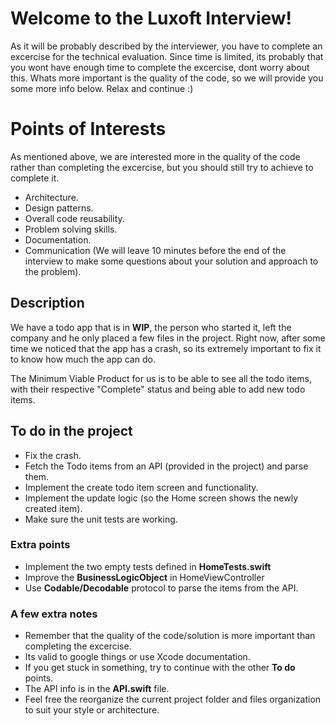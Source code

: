 # Welcome to the Luxoft Interview!

As it will be probably described by the interviewer, you have to complete an excercise for the technical evaluation. Since time is limited, its probably that you wont have enough time to complete the excercise, dont worry about this. Whats more important is the quality of the code, so we will provide you some more info below. Relax and continue :)

# Points of Interests

As mentioned above, we are interested more in the quality of the code rather than completing the excercise, but you should still try to achieve to complete it.

- Architecture.
- Design patterns.
- Overall code reusability.
- Problem solving skills.
- Documentation.
- Communication (We will leave 10 minutes before the end of the interview to make some questions about your solution and approach to the problem). 


## Description 

We have a todo app that is in **WIP**, the person who started it, left the company and he only placed a few files in the project. Right now, after some time we noticed that the app has a crash, so its extremely important to fix it to know how much the app can do. 

The Minimum Viable Product for us is to be able to see all the todo items, with their respective "Complete" status and being able to add new todo items.

## To do in the project
- Fix the crash.
- Fetch the Todo items from an API (provided in the project) and parse them.
- Implement the create todo item screen and functionality.
- Implement the update logic (so the Home screen shows the newly created item).
- Make sure the unit tests are working.

### Extra points

- Implement the two empty tests defined in **HomeTests.swift**
- Improve the **BusinessLogicObject** in HomeViewController
- Use **Codable/Decodable** protocol to parse the items from the API.

### A few extra notes

- Remember that the quality of the code/solution is more important than completing the excercise.
- Its valid to google things or use Xcode documentation.
- If you get stuck in something, try to continue with the other **To do** points.
- The API info is in the **API.swift** file.
- Feel free the reorganize the current project folder and files organization to suit your style or architecture.



